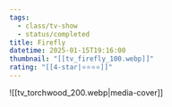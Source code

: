 ```yaml
---
tags:
  - class/tv-show
  - status/completed
title: Firefly
datetime: 2025-01-15T19:16:00
thumbnail: "[[tv_firefly_100.webp]]"
rating: "[[4-star|⭐️⭐️⭐️⭐️]]"
---
```

![[tv_torchwood_200.webp|media-cover]]